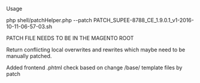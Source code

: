 Usage

php shell/patchHelper.php --patch PATCH_SUPEE-8788_CE_1.9.0.1_v1-2016-10-11-06-57-03.sh

PATCH FILE NEEDS TO BE IN THE MAGENTO ROOT

Return conflicting local overwrites and rewrites which maybe need to be manually patched.

Added frontend .phtml check based on change /base/ template files by patch
